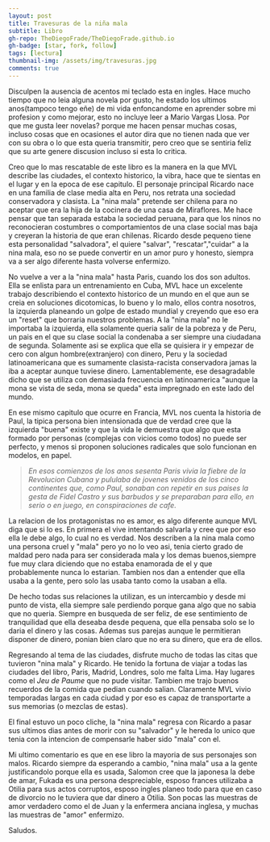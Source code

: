 ```yaml
---
layout: post
title: Travesuras de la niña mala
subtitle: Libro
gh-repo: TheDiegoFrade/TheDiegoFrade.github.io
gh-badge: [star, fork, follow]
tags: [lectura]
thumbnail-img: /assets/img/travesuras.jpg
comments: true
---
```


Disculpen la ausencia de acentos mi teclado esta en ingles. Hace mucho tiempo que no leia alguna novela por gusto, he estado los ultimos anos(tampoco tengo eñe) de mi vida enfoncandome en aprender sobre mi profesion y como mejorar, esto no incluye leer a Mario Vargas Llosa. Por que me gusta leer novelas? porque me hacen pensar muchas cosas, incluso cosas que en ocasiones el autor dira que no tienen nada que ver con su obra o lo que esta queria transmitir, pero creo que se sentiria feliz que su arte genere discusion incluso si esta lo critica. 

Creo que lo mas rescatable de este libro es la manera en la que MVL describe las ciudades, el contexto historico, la vibra, hace que te sientas en el lugar y en la epoca de ese capitulo. El personaje principal Ricardo nace en una familia de clase media alta en Peru, nos retrata una sociedad conservadora y clasista. La "nina mala" pretende ser chilena para no aceptar que era la hija de la cocinera de una casa de Miraflores. Me hace pensar que tan separada estaba la sociedad peruana, para que los ninos no reconocieran costumbres o comportamientos de una clase social mas baja y creyeran la historia de que eran chilenas. Ricardo desde pequeno tiene esta personalidad "salvadora", el quiere "salvar", "rescatar","cuidar" a la nina mala, eso no se puede convertir en un amor puro y honesto, siempra va a ser algo diferente hasta volverse enfermizo.

No vuelve a ver a la "nina mala" hasta Paris, cuando los dos son adultos. Ella se enlista para un entrenamiento en Cuba, MVL hace un excelente trabajo describiendo el contexto historico de un mundo en el que aun se creia en soluciones dicotomicas, lo bueno y lo malo, ellos contra nosotros, la izquierda planeando un golpe de estado mundial y creyendo que eso era un "reset" que borraria nuestros problemas. A la "nina mala" no le importaba la izquierda, ella solamente queria salir de la pobreza y de Peru, un pais en el que su clase social la condenaba a ser siempre una ciudadana de segunda. Solamente asi se explica que ella se quisiera ir y empezar de cero con algun hombre(extranjero) con dinero, Peru y la sociedad latinoamericana que es sumamente clasista-racista conservadora jamas la iba a aceptar aunque tuviese dinero. Lamentablemente, ese desagradable dicho que se utiliza con demasiada frecuencia en latinoamerica "aunque la mona se vista de seda, mona se queda" esta impregnado en este lado del mundo. 

En ese mismo capitulo que ocurre en Francia, MVL nos cuenta la historia de Paul, la tipica persona bien intensionada que de verdad cree que la izquierda "buena" existe y que la vida le demuestra que algo que esta formado por personas (complejas con vicios como todos) no puede ser perfecto, y menos si proponen soluciones radicales que solo funcionan en modelos, en papel. 

> *En esos comienzos de los anos sesenta Paris vivia la fiebre de la Revolucion Cubana y pululaba de jovenes venidos de los cinco continentes que, como Paul, sonaban con repetir en sus paises la gesta de Fidel Castro y sus barbudos y se preparaban para ello, en serio o en juego, en conspiraciones de cafe.*
 
La relacion de los protagonistas no es amor, es algo diferente aunque MVL diga que si lo es. En primera el vive intentando salvarla y cree que por eso ella le debe algo, lo cual no es verdad. Nos describen a la nina mala como una persona cruel y "mala" pero yo no lo veo asi, tenia cierto grado de maldad pero nada para ser considerada mala y los demas buenos,siempre fue muy clara diciendo que no estaba enamorada de el y que probablemente nunca lo estarian. Tambien nos dan a entender que ella usaba a la gente, pero solo las usaba tanto como la usaban a ella. 
 
De hecho todas sus relaciones la utilizan, es un intercambio y desde mi punto de vista, ella siempre sale perdiendo porque gana algo que no sabia que no queria. Siempre en busqueda de ser feliz, de ese sentimiento de tranquilidad que ella deseaba desde pequena, que ella pensaba solo se lo daria el dinero y las cosas. Ademas sus parejas aunque le permitieran disponer de dinero, ponian bien claro que no era su dinero, que era de ellos. 

Regresando al tema de las ciudades, disfrute mucho de todas las citas que tuvieron "nina mala" y Ricardo. He tenido la fortuna de viajar a todas las ciudades del libro, Paris, Madrid, Londres, solo me falta Lima. Hay lugares como el *Jeu de Paume* que no pude visitar. Tambien me trajo buenos recuerdos de la comida que pedian cuando salian. Claramente MVL vivio temporadas largas en cada ciudad y por eso es capaz de transportarte a sus memorias (o mezclas de estas). 

El final estuvo un poco cliche, la "nina mala" regresa con Ricardo a pasar sus ultimos dias antes de morir con su "salvador" y le hereda lo unico que tenia con la intencion de compensarle haber sido "mala" con el. 

Mi ultimo comentario es que en ese libro la mayoria de sus personajes son malos. Ricardo siempre da esperando a cambio, "nina mala" usa a la gente justificandolo porque ella es usada, Salomon cree que la japonesa la debe de amar, Fukada es una persona despreciable, esposo frances utilizaba a Otilia para sus actos corruptos, esposo ingles planeo todo para que en caso de divorcio no le tuviera que dar dinero a Otilia. Son pocas las muestras de amor verdadero como el de Juan y la enfermera anciana inglesa, y muchas las muestras de "amor" enfermizo.

Saludos.











